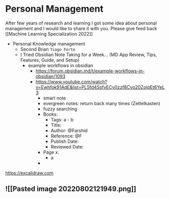 # Personal Management
After few years of research and learning I got some idea about personal management and I would like to share it with you. 
Please give feed back 
[[Machine Learning Specialization 2022]]


* Personal Knowledge management 
	* Second Brian ```Tiago Forte```   <!-- https://www.youtube.com/c/TiagoForteLabs/videos --> 
	* I Tried Obsidian Note Taking for a Week... (MD App Review, Tips, Features, Guide, and Setup) <!-- https://www.youtube.com/watch?v=TDhTpPIjsDg -->
		* example workflows in obsidian
			- https://forum.obsidian.md/t/example-workflows-in-obsidian/1093
			- https://www.youtube.com/watch?v=Ewhfok91AdE&list=PL5fd4SsfvECy0zzf8Cyo20ZoipEt6YeL3
				- 	smart note
				-	evergreen notes: return back many times (Zettelkasten)
				-	fuzzy searching
				-	Books:
					* Tags: a - b
					* Title:
					* Author: @Farshid
					* Reference: @F
					* Publish Date: 
					* Reviewed Date:
				- Page x:
					* a
				- 

https://excalidraw.com 

![[Pasted image 20220802121949.png]]
--------------------------------------------------


















